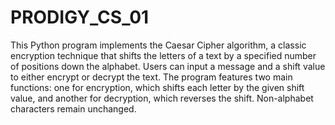 # PRODIGY_CS_01
This Python program implements the Caesar Cipher algorithm, a classic encryption technique that shifts the letters of a text by a specified number of positions down the alphabet. Users can input a message and a shift value to either encrypt or decrypt the text. The program features two main functions: one for encryption, which shifts each letter by the given shift value, and another for decryption, which reverses the shift. Non-alphabet characters remain unchanged.   
